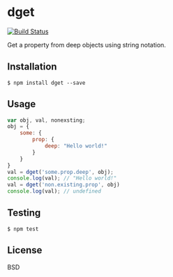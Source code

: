 # dget

[![Build Status](https://travis-ci.org/shockwork/dget.svg?branch=master)](https://travis-ci.org/shockwork/dget)

Get a property from deep objects using string notation.

## Installation

    $ npm install dget --save

## Usage

```js
var obj, val, nonexsting;
obj = {
    some: {
        prop: {
            deep: "Hello world!"
        }
    }
}
val = dget('some.prop.deep', obj);
console.log(val); // "Hello world!"
val = dget('non.existing.prop', obj)
console.log(val); // undefined
```

## Testing

    $ npm test

## License

BSD